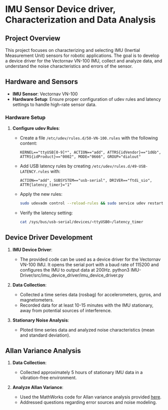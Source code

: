 # IMU Sensor Device driver, Characterization and Data Analysis

## Project Overview

This project focuses on characterizing and selecting IMU (Inertial Measurement Unit) sensors for robotic applications. The goal is to develop a device driver for the Vectornav VN-100 IMU, collect and analyze data, and understand the noise characteristics and errors of the sensor.

## Hardware and Sensors

- **IMU Sensor**: Vectornav VN-100
- **Hardware Setup**: Ensure proper configuration of udev rules and latency settings to handle high-rate sensor data.

### Hardware Setup

1. **Configure udev Rules**:
   - Create a file `/etc/udev/rules.d/50-VN-100.rules` with the following content:
     ```
     KERNEL=="ttyUSB[0-9]*", ACTION=="add", ATTRS{idVendor}=="1d6b", ATTRS{idProduct}=="0002", MODE="0666", GROUP="dialout"
     ```

   - Add USB latency rules by creating `/etc/udev/rules.d/49-USB-LATENCY.rules` with:
     ```
     ACTION=="add", SUBSYSTEM=="usb-serial", DRIVER=="ftdi_sio", ATTR{latency_timer}="1"
     ```

   - Apply the new rules:
     ```bash
     sudo udevadm control --reload-rules && sudo service udev restart && sudo udevadm trigger
     ```

   - Verify the latency setting:
     ```bash
     cat /sys/bus/usb-serial/devices/<ttyUSB0>/latency_timer
     ```

## Device Driver Development

1. **IMU Device Driver**:
   - The provided code can be used as a device driver for the Vectornav VN-100 IMU. It opens the serial port with a baud rate of 115200 and configures the IMU to output data at 200Hz.
    python3 IMU-Driver/src/imu_device_driver/imu_device_driver.py

2. **Data Collection**:
   - Collected a time series data (rosbag) for accelerometers, gyros, and magnetometers.
   - Recorded data for at least 10-15 minutes with the IMU stationary, away from potential sources of interference.

3. **Stationary Noise Analysis**:
   - Ploted time series data and analyzed noise characteristics (mean and standard deviation).

## Allan Variance Analysis

1. **Data Collection**:
   - Collected approximately 5 hours of stationary IMU data in a vibration-free environment.

2. **Analyze Allan Variance**:
   - Used the MathWorks code for Allan variance analysis provided [here](https://www.mathworks.com/help/nav/ug/inertial-sensor-noise-analysis-using-allan-variance.html).
   - Addressed questions regarding error sources and noise modeling.
